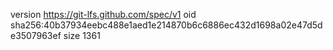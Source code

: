version https://git-lfs.github.com/spec/v1
oid sha256:40b37934eebc488e1aed1e214870b6c6886ec432d1698a02e47d5de3507963ef
size 1361
